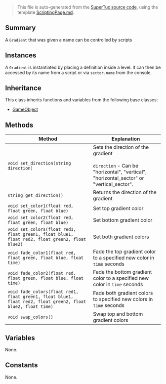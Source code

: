 > This file is auto-generated from the [SuperTux source code](https://github.com/SuperTux/supertux/tree/master/src), using the template [ScriptingPage.md](https://github.com/SuperTux/wiki/tree/master/templates/ScriptingPage.md).

Summary
-------

A `Gradient` that was given a name can be controlled by scripts

Instances
--------

A `Gradient` is instantiated by placing a definition inside a level. It can then be accessed by its name from a script or via `sector.name` from the console.

Inheritance
--------

This class inherits functions and variables from the following base classes:
* [GameObject](https://github.com/SuperTux/supertux/wiki/ScriptingGameObject)


Methods
-------

Method | Explanation
-------|-------
`void set_direction(string direction)` | Sets the direction of the gradient<br /><br /> `direction` - Can be "horizontal", "vertical", "horizontal_sector" or "vertical_sector". 
`string get_direction()` | Returns the direction of the gradient
`void set_color1(float red, float green, float blue)` | Set top gradient color
`void set_color2(float red, float green, float blue)` | Set bottom gradient color
`void set_colors(float red1, float green1, float blue1, float red2, float green2, float blue2)` | Set both gradient colors
`void fade_color1(float red, float green, float blue, float time)` | Fade the top gradient color to a specified new color in `time` seconds
`void fade_color2(float red, float green, float blue, float time)` | Fade the bottom gradient color to a specified new color in `time` seconds
`void fade_colors(float red1, float green1, float blue1, float red2, float green2, float blue2, float time)` | Fade both gradient colors to specified new colors in `time` seconds
`void swap_colors()` | Swap top and bottom gradient colors


Variables
---------

None.

Constants
---------

None.
